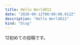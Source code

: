 ```yaml
---
title: Hello World012
date: "2020-09-12T00:00:00.012Z"
description: "Hello World012"
kind: "blog"
---
```


12初めての投稿です。